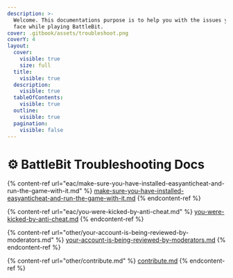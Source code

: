 ```yaml
---
description: >-
  Welcome. This documentations purpose is to help you with the issues you can
  face while playing BattleBit.
cover: .gitbook/assets/troubleshoot.png
coverY: 4
layout:
  cover:
    visible: true
    size: full
  title:
    visible: true
  description:
    visible: true
  tableOfContents:
    visible: true
  outline:
    visible: true
  pagination:
    visible: false
---
```


# ⚙ BattleBit Troubleshooting Docs

{% content-ref url="eac/make-sure-you-have-installed-easyanticheat-and-run-the-game-with-it.md" %}
[make-sure-you-have-installed-easyanticheat-and-run-the-game-with-it.md](eac/make-sure-you-have-installed-easyanticheat-and-run-the-game-with-it.md)
{% endcontent-ref %}

{% content-ref url="eac/you-were-kicked-by-anti-cheat.md" %}
[you-were-kicked-by-anti-cheat.md](eac/you-were-kicked-by-anti-cheat.md)
{% endcontent-ref %}

{% content-ref url="other/your-account-is-being-reviewed-by-moderators.md" %}
[your-account-is-being-reviewed-by-moderators.md](other/your-account-is-being-reviewed-by-moderators.md)
{% endcontent-ref %}

{% content-ref url="other/contribute.md" %}
[contribute.md](other/contribute.md)
{% endcontent-ref %}
